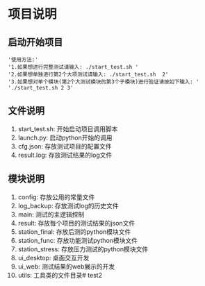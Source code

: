 # 项目说明

## 启动开始项目

```
'使用方法:'
'1.如果想进行完整测试请输入: ./start_test.sh '
'2.如果想单独进行第2个大项测试请输入: ./start_test.sh  2'
'3.如果想对单个模块(第2个大测试模块的第3个子模块)进行验证请按如下输入: '
'./start_test.sh 2 3'
```
## 文件说明
1. start_test.sh: 开始启动项目调用脚本
2. launch.py: 启动python开始的调用
3. cfg.json: 存放测试项目的配置文件
4. result.log: 存放测试结果的log文件

## 模块说明
1. config: 存放公用的常量文件
2. log_backup: 存放测试log的历史文件
3. main: 测试的主逻辑控制
4. result: 存放每个项目的测试结果的json文件
5. station_final: 存放后测的python模块文件
6. station_func: 存放功能测试python模块文件
7. station_stress: 存放压力测试的python模块文件
8. ui_desktop: 桌面交互开发
9. ui_web: 测试结果的web展示的开发
10. utils: 工具类的文件目录# test2
